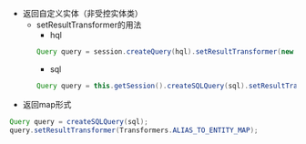 - 返回自定义实体（非受控实体类）
    - setResultTransformer的用法
        - hql
        ```java
        Query query = session.createQuery(hql).setResultTransformer(new AliasToBeanResultTransformer(AccountDTO.class)) 
        ```
        - sql
        ```java
        Query query = this.getSession().createSQLQuery(sql).setResultTransformer(Transformers.aliasToBean(AccountDTO.class));  
        ```
- 返回map形式
```java
Query query = createSQLQuery(sql);
query.setResultTransformer(Transformers.ALIAS_TO_ENTITY_MAP);
```

    